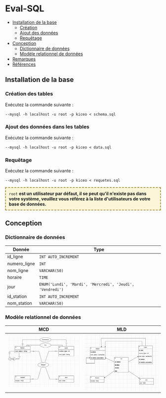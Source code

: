 # Eval-SQL

- [Installation de la base](#installation-de-la-base)
  - [Création](#création)
  - [Ajout des données](#ajout-des-données)
  - [Requêtage](#requêtage)
- [Conception](#conception)
  - [Dictionnaire de données](#dictionnaire-de-données)
  - [Modèle relationnel de données](#modèle-relationnel-de-données)
- [Remarques](#remarques)
- [Références](#références)

## Installation de la base

### Création des tables
Exécutez la commande suivante :
```p
--mysql -h localhost -u root -p kiceo < schema.sql
```

### Ajout des données dans les tables
Exécutez la commande suivante :
```p
--mysql -h localhost -u root -p kiceo < data.sql
```

### Requêtage
Exécutez la commande suivante :
```p
--mysql -h localhost -u root -p kiceo < requetes.sql
```

<div style="border: 2px dashed #998529; padding: 10px; background-color: #f2d13d33;">
  <code>root</code> <b>est un utilisateur par défaut, il se peut qu'il n'existe pas dans votre système, veuillez vous référez à la liste d'utilisateurs de votre base de données. </b>
</div>

## Conception

### Dictionnaire de données

| Donnée | Type |
|-----------|-----------|
| id_ligne  | ```INT AUTO_INCREMENT``` |
| numero_ligne | ```INT``` |
| nom_ligne | ```VARCHAR(50)```  |
| horaire | ```TIME``` |
| jour | ```ENUM('Lundi', 'Mardi', 'Mercredi', 'Jeudi', 'Vendredi')``` |
| id_station | ```INT AUTO_INCREMENT``` |
| nom_station | ```VARCHAR(50)``` |

### Modèle relationnel de données

| MCD | MLD |
|-----------|-----------|
| ![MCD](https://github.com/HugoGapaillart/Eval-SQL/blob/main/MCD%20MLD/MCD.png) | ![MLD](https://github.com/HugoGapaillart/Eval-SQL/blob/main/MCD%20MLD/MLD.png) |

